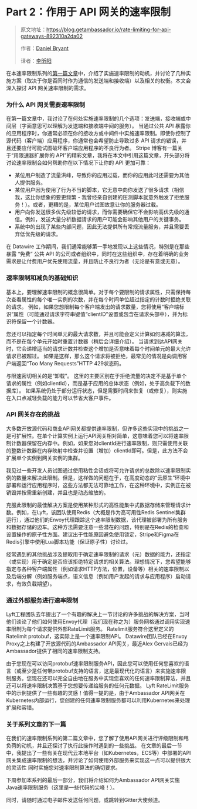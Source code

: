 # Part 2：作用于 API 网关的速率限制

> 原文地址：https://blog.getambassador.io/rate-limiting-for-api-gateways-892310a2da02
>
> 作者：[Daniel Bryant](https://www.infoq.com/profile/Daniel-Bryant)
>
> 译者：[李昕阳](https://darrenxyli.com/)

在本速率限制系列的[第一篇文章](https://blog.getambassador.io/rate-limiting-a-useful-tool-with-distributed-systems-6be2b1a4f5f4)中，介绍了实施速率限制的动机，并讨论了几种实施方案（取决于你是否同时作为通信的发送端和接收端）以及相关的权衡。本文会深入探讨 API 网关速率限制的需求。

### 为什么 API 网关需要速率限制
在第一篇文章中，我讨论了在何处实施速率限制的几个选项：发送端，接收端或中间层（字面意思可以理解为发送端和接收端中间的服务）。
当通过公共 API 暴露你的应用程序时，你通常必须在你的接收方或中间件中实施速率限制。即使你控制了源代码（客户端）应用程序，你通常也会希望防止导致过多 API 请求的错误，并且还要应付可能试图破坏客户端应用程序的不良行为者。
Stripe 博客有一篇关于“用限速器扩展你的 API”的精彩文章，我将在本文中引用这篇文章，开头部分将讨论速率限制会如何帮助你在以下情况下让你的 API 更加可靠：

* 某位用户制造了流量洪峰，导致你的应用过载，而你的应用此时还需要为其他人提供服务。
* 某位用户因为使用了行为不当的脚本，它无意中向你发送了很多请求（相信我，这比你想象的要更频繁 - 我曾经亲自创建的压测脚本就意外触发了拒绝服务！）。或者，更糟的是，某位用户试图故意让你的服务器过载。
* 用户向你发送很多优先级较低的请求，而你需要确保它不会影响高优先级的通信。例如，发送大量分析数据请求的用户可能会影响其他用户的关键事务。
* 系统中的出现了某些内部问题，因此无法提供所有常规流量服务，并且需要丢弃低优先级的请求。

在 Datawire 工作期间，我们通常能够第一手地发现以上这些情况，特别是在那些暴露 “免费” 公共 API 的公司或者组织中，同时在这些组织中，存在着明确的业务需求是让付费用户优先使用流量，并且防止不良行为者（无论是有意或无意）。

### 速率限制和减负的基础知识
基本上，要理解速率限制的概念很简单。对于每个要限制的请求属性，只需保持每次查看属性的每个唯一实例的次数，并在每个时间单位超过指定的计数时拒绝关联的请求。 例如，如果您想限制每个客户端发出的请求数量，您将使用“客户端标识”属性（可能通过请求字符串键值“clientID”设置或包含在请求头部中），并为标识符保留一个计数器。

您还可以指定每个时间单元的最大请求数，并且可能会定义计算如何递减的算法，而不是在每个单元开始时重置计数器（稍后会详细介绍）。 当请求到达API网关时，它会递增适当的请求计数并检查这个增加是否意味着每个时间单元的最大允许请求已被超过。 如果是这样，那么这个请求将被拒绝，最常见的情况是向调用客户端返回“Too Many Requests”HTTP 429状态码。

与限速密切相关的是“卸载”。 这里的主要区别在于拒绝流量的决定不是基于单个请求的属性（例如clientId），而是基于应用的总体状态（例如，处于高负载下的数据库）。 如果系统仍处于部分运行状态，但是需要时间来恢复（或修复），则实施在入口点减轻负载的能力可以节省大客户事件。

### API 网关存在的挑战
大多数开放源代码和商业API网关都提供速率限制，但许多这些实现中的挑战之一是可扩展性。在单个计算实例上运行API网关相对简单，这意味着您可以将速率限制计数器保留在内存中。例如，如果您对clientId进行速率限制，则只需使用关联的整数计数器在内存映射中检查并设置（增加）clientId即可。但是，此方法不会扩展单个实例到网关实例的集群。

我见过一些开发人员试图通过使用粘性会话或将可允许请求的总数除以速率限制实例的数量来解决此限制。但是，这样做的问题在于，在高度动态的“云原生”环境中部署和运行应用程序时，这些方法都无法可靠地工作，在这种环境中，实例正在被销毁并按需重新创建，并且也是动态缩放的。

克服此限制的最佳解决方案是使用某种形式的高性能集中式数据存储来管理请求计数。例如，在Lyft，该团队使用Redis（大概是作为高可用性Redis Sentinel集群运行），通过他们的Envoy代理跟踪这个速率限制数据，该代理被部署为所有服务和数据存储的边车。这种方法需要注意一些潜在的问题，特别是在Redis的检查和设置操作的原子性方面。建议出于性能原因避免使用锁定，Stripe和Figma在Redis引擎中使用Lua脚本功能（保证原子性）讨论过。

经常遇到的其他挑战涉及提取用于确定速率限制的请求（元）数据的能力，还指定（或实现）用于确定是否应该拒绝特定请求的相关算法。理想情况下，您希望能够指定与各种客户端属性（例如请求HTTP方法，位置，设备等）相关的速率限制以及后端分解（例如服务端点，语义信息（例如用户发起的请求与应用程序）启动请求，有效负载期望）。

### 通过外部服务进行速率限制
Lyft工程团队去年提出了一个有趣的解决上一节讨论的许多挑战的解决方案，当时他们谈论了他们如何使用Envoy代理（我们现在称之为）服务网格通过调用实现速率限制为每个请求提供外部RateLimit服务。 Ratelimit服务符合这里定义的Ratelimit protobuf，这实际上是一个速率限制API。 Datawire团队已经在Envoy Proxy之上构建了开放源代码的Ambassador API网关，最近Alex Gervais已经为Ambassador提供了相同的速率限制支持。

由于您现在可以访问protobuf速率限制服务API，因此您可以使用任何您喜欢的语言（或至少是任何带protobuf支持的语言，这是最现代化的语言）来实施速率限制服务。您现在还可以完全自由地在服务中实现您喜欢的任何速率限制算法，并且还可以将速率限制决策基于您想要传递给服务的任何元数据。 Lyft RateLimit服务中的示例提供了一些有趣的灵感！值得一提的是，由于Ambassador API网关在Kubernetes内部运行，您创建的任何速率限制服务都可以利用Kubernetes来处理扩展和容错。

### 关于系列文章的下一篇
在我们的速率限制系列的第二篇文章中，您了解了使用API网关进行评级限制和甩负荷的动机，并且还探讨了执行此操作时遇到的一些挑战。 在文章的最后一节中，我提出了一些有关在现代云本地平台（如Kubernetes，ECS等）中部署的API网关集成速率限制的想法，并讨论了如何使用外部服务来实现这一点可以提供很大的灵活性 同时实施您对速率限制算法的确切要求。

下周参加本系列的最后一部分，我们将介绍如何为Ambassador API网关实施Java速率限制服务（这里是一些代码的尖峰！）。

同时，请随时通过电子邮件发送任何问题，或跳转到Gitter大使频道。